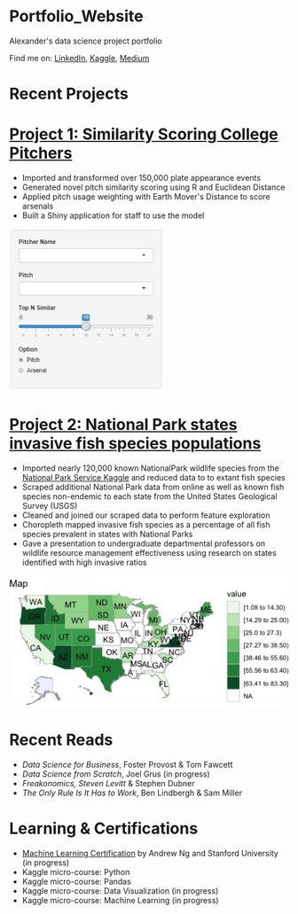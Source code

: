 # Portfolio_Website
Alexander's data science project portfolio

Find me on: [LinkedIn](https://www.linkedin.com/in/alexanderpalensky/), [Kaggle](https://www.kaggle.com/apalensky), [Medium](https://medium.com/@apalensky)


# Recent Projects

# [Project 1: Similarity Scoring College Pitchers](https://medium.com/iowabaseballmanagers/similarity-scoring-college-pitchers-8332fc5860b6)
* Imported and transformed over 150,000 plate appearance events
* Generated novel pitch similarity scoring using R and Euclidean Distance
* Applied pitch usage weighting with Earth Mover's Distance to score arsenals
* Built a Shiny application for staff to use the model

![](/images/PSShiny.png)


# [Project 2: National Park states invasive fish species populations](https://github.com/apalensky/Invasive_Fish_Project) 
* Imported nearly 120,000 known NationalPark wildlife species from the [National Park Service Kaggle](https://www.kaggle.com/nationalparkservice/park-biodiversity) and reduced data to to extant fish species
* Scraped additional National Park data from online as well as known fish species non-endemic to each state from the United States Geological Survey (USGS)
* Cleaned and joined our scraped data to perform feature exploration
* Choropleth mapped invasive fish species as a percentage of all fish species prevalent in states with National Parks
* Gave a presentation to undergraduate departmental professors on wildlife resource management effectiveness using research on states identified with high invasive ratios

![](/images/Choropleth_Map.jpeg)

# Recent Reads
* *Data Science for Business*, Foster Provost & Tom Fawcett
* *Data Science from Scratch*, Joel Grus (in progress)
* *Freakonomics, Steven Levitt* & Stephen Dubner
* *The Only Rule Is It Has to Work*, Ben Lindbergh & Sam Miller

# Learning & Certifications
* [Machine Learning Certification](https://www.coursera.org/learn/machine-learning?ranMID=40328&ranEAID=vedj0cWlu2Y&ranSiteID=vedj0cWlu2Y-8dRCR5wLniZ9fWtm.KyXfQ&siteID=vedj0cWlu2Y-8dRCR5wLniZ9fWtm.KyXfQ&utm_content=10&utm_medium=partners&utm_source=linkshare&utm_campaign=vedj0cWlu2Y) by Andrew Ng and Stanford University (in progress)
* Kaggle micro-course: Python
* Kaggle micro-course: Pandas
* Kaggle micro-course: Data Visualization (in progress)
* Kaggle micro-course: Machine Learning (in progress)

